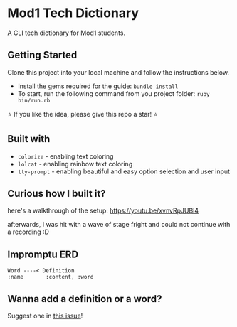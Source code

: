 # Mod1 Tech Dictionary

A CLI tech dictionary for Mod1 students.

## Getting Started
Clone this project into your local machine and follow the instructions below.
- Install the gems required for the guide: `bundle install`
- To start, run the following command from you project folder: `ruby bin/run.rb`

⭐️ If you like the idea, please give this repo a star! ⭐️

## Built with
- `colorize` - enabling text coloring
- `lolcat` - enabling rainbow text coloring
- `tty-prompt` - enabling beautiful and easy option selection and user input

## Curious how I built it? 
here's a walkthrough of the setup: <https://youtu.be/xvnvRpJUBl4>

afterwards, I was hit with a wave of stage fright and could not continue with a recording :D 

## Impromptu ERD

```
Word ----< Definition
:name       :content, :word
```

## Wanna add a definition or a word? 
Suggest one in [this issue](https://github.com/sylwiavargas/dict_cli/issues/1)! 

